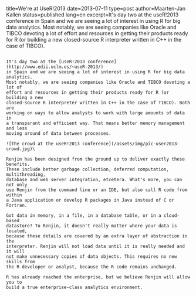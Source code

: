 title=We're at UseR!2013
date=2013-07-11
type=post
author=Maarten-Jan Kallen
status=published
lang=en
excerpt=It's day two at the useR!2013 conference in Spain and we are seeing a lot of interest in using R for big data analytics. Most notably, we are seeing companies like Oracle and TIBCO devoting a lot of effort and resources in getting their products ready for R (or building a new closed-source R interpreter written in C++ in the case of TIBCO). 
~~~~~~

It's day two at the [useR!2013 conference](http://www.edii.uclm.es/~useR-2013/)
in Spain and we are seeing a lot of interest in using R for big data analytics.
Most notably, we are seeing companies like Oracle and TIBCO devoting a lot of
effort and resources in getting their products ready for R (or building a new
closed-source R interpreter written in C++ in the case of TIBCO). Both are
working on ways to allow analysts to work with large amounts of data in
a transparant and efficient way. That means better memory management and less
moving around of data between processes.

![The crowd at the useR!2013 conference](/assets/img/pic-user2013-crowd.jpg)\

Renjin has been designed from the ground up to deliver exactly these benefits.
These include better garbage collection, deferred computation, multithreading,
database and web server integration, etcetera. What's more, you can not only
use Renjin from the command line or an IDE, but also call R code from within
a Java application or develop R packages in Java instead of C or Fortran.

Got data in memory, in a file, in a database table, or in a cloud-based
datastore? To Renjin, it doesn't really matter where your data is located,
because these details are covered by an extra layer of abstraction in the
interpreter. Renjin will not load data until it is really needed and it will
not make unnecessary copies of data objects. This requires no new skills from
the R developer or analyst, because the R code remains unchanged. 

R has already reached the enterprise, but we believe Renjin will allow you to
build a true enterprise-class analytics environment.
